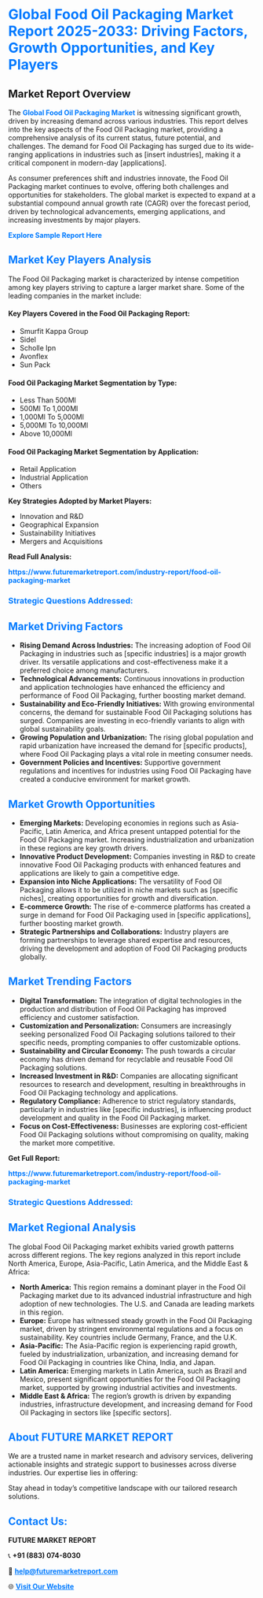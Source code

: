 <h1 style="color: #007BFF;">Global Food Oil Packaging Market Report 2025-2033: Driving Factors, Growth Opportunities, and Key Players</h1>

<section id="overview">
<h2>Market Report Overview</h2>
<p>The <a href="https://www.futuremarketreport.com/industry-report/food-oil-packaging-market" style="color: #007BFF; text-decoration: none;"><strong>Global Food Oil Packaging Market</strong></a> is witnessing significant growth, driven by increasing demand across various industries. This report delves into the key aspects of the Food Oil Packaging market, providing a comprehensive analysis of its current status, future potential, and challenges. The demand for Food Oil Packaging has surged due to its wide-ranging applications in industries such as [insert industries], making it a critical component in modern-day [applications].</p>
<p>As consumer preferences shift and industries innovate, the Food Oil Packaging market continues to evolve, offering both challenges and opportunities for stakeholders. The global market is expected to expand at a substantial compound annual growth rate (CAGR) over the forecast period, driven by technological advancements, emerging applications, and increasing investments by major players.</p>
</section>

<section id="overview">
<p><a href="https://www.futuremarketreport.com/request-sample/reportId=31323" style="color: #007BFF; text-decoration: none;"><strong>Explore Sample Report Here</strong></a></p>
</section>

<section id="key-players">
<h2 style="color: #007BFF;">Market Key Players Analysis</h2>
<p>The Food Oil Packaging market is characterized by intense competition among key players striving to capture a larger market share. Some of the leading companies in the market include:</p>
<h4>Key Players Covered in the Food Oil Packaging Report:</h4>
<ul><li>Smurfit Kappa Group</li><li>Sidel</li><li>Scholle Ipn</li><li>Avonflex</li><li>Sun Pack</li></ul>
<h4>Food Oil Packaging Market Segmentation by Type:</h4>
<ul><li>Less Than 500Ml</li><li>500Ml To 1,000Ml</li><li>1,000Ml To 5,000Ml</li><li>5,000Ml To 10,000Ml</li><li>Above 10,000Ml</li></ul>

<h4>Food Oil Packaging Market Segmentation by Application:</h4>
<ul><li>Retail Application</li><li>Industrial Application</li><li>Others</li></ul>
<p><strong>Key Strategies Adopted by Market Players:</strong></p>
<ul>
<li>Innovation and R&D</li>
<li>Geographical Expansion</li>
<li>Sustainability Initiatives</li>
<li>Mergers and Acquisitions</li>
</ul>
</section>

<section>
<p><strong>Read Full Analysis: </strong></p><a href="https://www.futuremarketreport.com/industry-report/food-oil-packaging-market" style="color: #007BFF; text-decoration: none;"><strong>https://www.futuremarketreport.com/industry-report/food-oil-packaging-market</strong></a>
<h3 style="color: #007BFF;">Strategic Questions Addressed:</h3>
</section>

<section id="driving-factors">
<h2 style="color: #007BFF;">Market Driving Factors</h2>
<ul>
<li><strong>Rising Demand Across Industries:</strong> The increasing adoption of Food Oil Packaging in industries such as [specific industries] is a major growth driver. Its versatile applications and cost-effectiveness make it a preferred choice among manufacturers.</li>
<li><strong>Technological Advancements:</strong> Continuous innovations in production and application technologies have enhanced the efficiency and performance of Food Oil Packaging, further boosting market demand.</li>
<li><strong>Sustainability and Eco-Friendly Initiatives:</strong> With growing environmental concerns, the demand for sustainable Food Oil Packaging solutions has surged. Companies are investing in eco-friendly variants to align with global sustainability goals.</li>
<li><strong>Growing Population and Urbanization:</strong> The rising global population and rapid urbanization have increased the demand for [specific products], where Food Oil Packaging plays a vital role in meeting consumer needs.</li>
<li><strong>Government Policies and Incentives:</strong> Supportive government regulations and incentives for industries using Food Oil Packaging have created a conducive environment for market growth.</li>
</ul>
</section>

<section id="growth-opportunities">
<h2 style="color: #007BFF;">Market Growth Opportunities</h2>
<ul>
<li><strong>Emerging Markets:</strong> Developing economies in regions such as Asia-Pacific, Latin America, and Africa present untapped potential for the Food Oil Packaging market. Increasing industrialization and urbanization in these regions are key growth drivers.</li>
<li><strong>Innovative Product Development:</strong> Companies investing in R&D to create innovative Food Oil Packaging products with enhanced features and applications are likely to gain a competitive edge.</li>
<li><strong>Expansion into Niche Applications:</strong> The versatility of Food Oil Packaging allows it to be utilized in niche markets such as [specific niches], creating opportunities for growth and diversification.</li>
<li><strong>E-commerce Growth:</strong> The rise of e-commerce platforms has created a surge in demand for Food Oil Packaging used in [specific applications], further boosting market growth.</li>
<li><strong>Strategic Partnerships and Collaborations:</strong> Industry players are forming partnerships to leverage shared expertise and resources, driving the development and adoption of Food Oil Packaging products globally.</li>
</ul>
</section>

<section id="trending-factors">
<h2 style="color: #007BFF;">Market Trending Factors</h2>
<ul>
<li><strong>Digital Transformation:</strong> The integration of digital technologies in the production and distribution of Food Oil Packaging has improved efficiency and customer satisfaction.</li>
<li><strong>Customization and Personalization:</strong> Consumers are increasingly seeking personalized Food Oil Packaging solutions tailored to their specific needs, prompting companies to offer customizable options.</li>
<li><strong>Sustainability and Circular Economy:</strong> The push towards a circular economy has driven demand for recyclable and reusable Food Oil Packaging solutions.</li>
<li><strong>Increased Investment in R&D:</strong> Companies are allocating significant resources to research and development, resulting in breakthroughs in Food Oil Packaging technology and applications.</li>
<li><strong>Regulatory Compliance:</strong> Adherence to strict regulatory standards, particularly in industries like [specific industries], is influencing product development and quality in the Food Oil Packaging market.</li>
<li><strong>Focus on Cost-Effectiveness:</strong> Businesses are exploring cost-efficient Food Oil Packaging solutions without compromising on quality, making the market more competitive.</li>
</ul>
</section>

<section>
<p><strong>Get Full Report: </strong></p><a href="https://www.futuremarketreport.com/industry-report/food-oil-packaging-market" style="color: #007BFF; text-decoration: none;"><strong>https://www.futuremarketreport.com/industry-report/food-oil-packaging-market</strong></a>
<h3 style="color: #007BFF;">Strategic Questions Addressed:</h3>
</section>


<section id="regional-analysis">
<h2 style="color: #007BFF;">Market Regional Analysis</h2>
<p>The global Food Oil Packaging market exhibits varied growth patterns across different regions. The key regions analyzed in this report include North America, Europe, Asia-Pacific, Latin America, and the Middle East & Africa:</p>
<ul>
<li><strong>North America:</strong> This region remains a dominant player in the Food Oil Packaging market due to its advanced industrial infrastructure and high adoption of new technologies. The U.S. and Canada are leading markets in this region.</li>
<li><strong>Europe:</strong> Europe has witnessed steady growth in the Food Oil Packaging market, driven by stringent environmental regulations and a focus on sustainability. Key countries include Germany, France, and the U.K.</li>
<li><strong>Asia-Pacific:</strong> The Asia-Pacific region is experiencing rapid growth, fueled by industrialization, urbanization, and increasing demand for Food Oil Packaging in countries like China, India, and Japan.</li>
<li><strong>Latin America:</strong> Emerging markets in Latin America, such as Brazil and Mexico, present significant opportunities for the Food Oil Packaging market, supported by growing industrial activities and investments.</li>
<li><strong>Middle East & Africa:</strong> The region’s growth is driven by expanding industries, infrastructure development, and increasing demand for Food Oil Packaging in sectors like [specific sectors].</li>
</ul>
</section>

<footer>
<h2 style="color: #007BFF;">About FUTURE MARKET REPORT</h2>
<p>We are a trusted name in market research and advisory services, delivering actionable insights and strategic support to businesses across diverse industries. Our expertise lies in offering:</p>

<p>Stay ahead in today’s competitive landscape with our tailored research solutions.</p>

<h2 style="color: #007BFF;">Contact Us:</h2>
<p><strong>FUTURE MARKET REPORT</strong></p>
<p>📞 <strong>+91 (883) 074-8030</strong></p>
<p>📧 <strong><a href="mailto:help@futuremarketreport.com" style="color: #007BFF;">help@futuremarketreport.com</a></strong></p>
<p>🌐 <strong><a href="https://www.futuremarketreport.com/" style="color: #007BFF;">Visit Our Website</a></strong></p>
</footer>